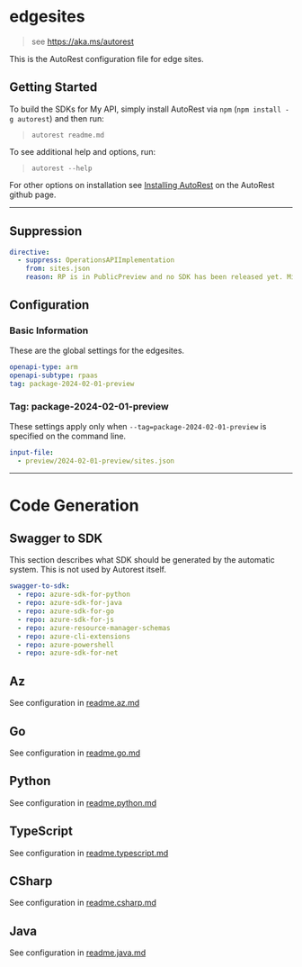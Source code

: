 # edgesites

> see https://aka.ms/autorest

This is the AutoRest configuration file for edge sites.

## Getting Started

To build the SDKs for My API, simply install AutoRest via `npm` (`npm install -g autorest`) and then run:

> `autorest readme.md`

To see additional help and options, run:

> `autorest --help`

For other options on installation see [Installing AutoRest](https://aka.ms/autorest/install) on the AutoRest github page.

---
## Suppression

``` yaml
directive:
  - suppress: OperationsAPIImplementation
    from: sites.json
    reason: RP is in PublicPreview and no SDK has been released yet. Microsoft.Edge RP consist of multiple resources which are owned/maintained by different teams, so we follow folder structure for Service Group (explained here https://github.com/Azure/azure-rest-api-specs-pr/tree/RPSaaSMaster?tab=readme-ov-file#folder-structure-for-service-group). We do have operations api exposed from common-location/folder (https://github.com/Azure/azure-rest-api-specs-pr/blob/RPSaaSMaster/specification/edge/resource-manager/Microsoft.Edge/edge/preview/2024-02-01-preview/operations.json#L46C5-L46C43) so every resource need not expose it separately. There has been open issue [Avocado] Support service group folder scenario azure-sdk-tools#6201 for the same.
```

## Configuration

### Basic Information

These are the global settings for the edgesites.

```yaml
openapi-type: arm
openapi-subtype: rpaas
tag: package-2024-02-01-preview
```

### Tag: package-2024-02-01-preview

These settings apply only when `--tag=package-2024-02-01-preview` is specified on the command line.

```yaml $(tag) == 'package-2024-02-01-preview'
input-file:
  - preview/2024-02-01-preview/sites.json
```
---

# Code Generation

## Swagger to SDK

This section describes what SDK should be generated by the automatic system.
This is not used by Autorest itself.

```yaml $(swagger-to-sdk)
swagger-to-sdk:
  - repo: azure-sdk-for-python
  - repo: azure-sdk-for-java
  - repo: azure-sdk-for-go
  - repo: azure-sdk-for-js
  - repo: azure-resource-manager-schemas
  - repo: azure-cli-extensions
  - repo: azure-powershell
  - repo: azure-sdk-for-net
```
## Az

See configuration in [readme.az.md](./readme.az.md)

## Go

See configuration in [readme.go.md](./readme.go.md)

## Python

See configuration in [readme.python.md](./readme.python.md)

## TypeScript

See configuration in [readme.typescript.md](./readme.typescript.md)

## CSharp

See configuration in [readme.csharp.md](./readme.csharp.md)

## Java

See configuration in [readme.java.md](./readme.java.md)
